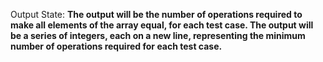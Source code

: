 Output State: **The output will be the number of operations required to make all elements of the array equal, for each test case. The output will be a series of integers, each on a new line, representing the minimum number of operations required for each test case.**
